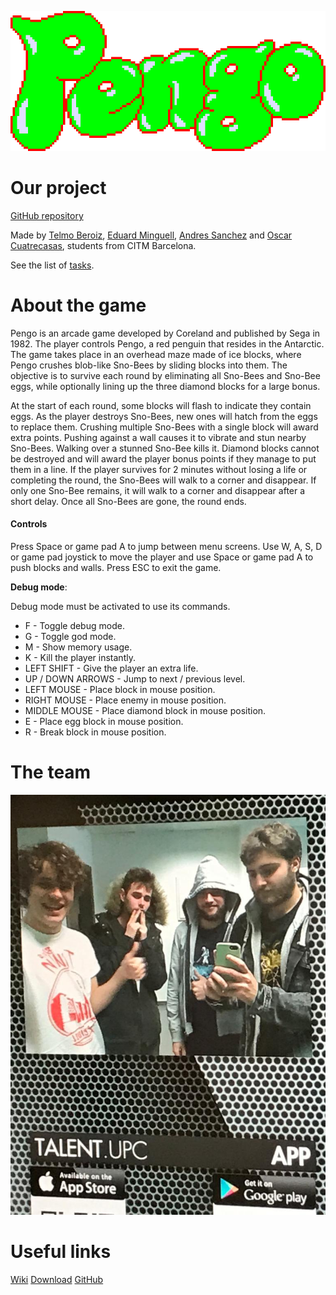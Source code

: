![](https://github.com/OCA99/PenguBruh-Pengo/blob/master/Photo/title.png)

# Our project

[GitHub repository](https://github.com/OCA99/PenguBruh-Pengo)

Made by [Telmo Beroiz](https://github.com/Telmiyo), [Eduard Minguell](https://github.com/Eduardiko), [Andres Sanchez](https://github.com/WestGamesLOL) and [Oscar Cuatrecasas](https://github.com/OCA99), students from CITM Barcelona.

See the list of [tasks](https://github.com/OCA99/PenguBruh-Pengo/blob/master/TASKS.md).

# About the game

Pengo is an arcade game developed by Coreland and published by Sega in 1982. The player controls Pengo, a red penguin that resides in the Antarctic. The game takes place in an overhead maze made of ice blocks, where Pengo crushes blob-like Sno-Bees by sliding blocks into them. The objective is to survive each round by eliminating all Sno-Bees and Sno-Bee eggs, while optionally lining up the three diamond blocks for a large bonus.

At the start of each round, some blocks will flash to indicate they contain eggs. As the player destroys Sno-Bees, new ones will hatch from the eggs to replace them. Crushing multiple Sno-Bees with a single block will award extra points. Pushing against a wall causes it to vibrate and stun nearby Sno-Bees. Walking over a stunned Sno-Bee kills it. Diamond blocks cannot be destroyed and will award the player bonus points if they manage to put them in a line. If the player survives for 2 minutes without losing a life or completing the round, the Sno-Bees will walk to a corner and disappear. If only one Sno-Bee remains, it will walk to a corner and disappear after a short delay. Once all Sno-Bees are gone, the round ends.

#### Controls
Press Space or game pad A to jump between menu screens. Use W, A, S, D or game pad joystick to move the player and use Space or game pad A to push blocks and walls. Press ESC to exit the game.

**Debug mode**:

Debug mode must be activated to use its commands.

- F - Toggle debug mode.
- G - Toggle god mode.
- M - Show memory usage.
- K - Kill the player instantly.
- LEFT SHIFT - Give the player an extra life.
- UP / DOWN ARROWS - Jump to next / previous level.
- LEFT MOUSE - Place block in mouse position.
- RIGHT MOUSE - Place enemy in mouse position.
- MIDDLE MOUSE - Place diamond block in mouse position.
- E - Place egg block in mouse position.
- R - Break block in mouse position.

# The team
![](https://github.com/OCA99/PenguBruh-Pengo/blob/master/Photo/grupo.jpeg)

# Useful links
[Wiki](https://github.com/OCA99/PenguBruh-Pengo/wiki)
[Download]()
[GitHub](https://github.com/OCA99/PenguBruh-Pengo)
